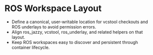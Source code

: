 # ROS Workspace Layout

- Define a canonical, user-writable location for vcstool checkouts and ROS underlays to avoid permission errors.
- Align ros_jazzy, vcstool, ros_underlay, and related helpers on that layout.
- Keep ROS workspaces easy to discover and persistent through container lifecycle.
